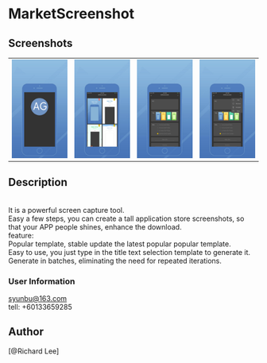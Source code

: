 # MarketScreenshot


## Screenshots

<table align="center" border="0">

<tr>
<td> <img src="https://raw.githubusercontent.com/FennellTina/MarketScreenshot/master/IMG/1.JPG"> </td>
<td> <img src="https://raw.githubusercontent.com/FennellTina/MarketScreenshot/master/IMG/2.JPG"> </td>
<td> <img src="https://raw.githubusercontent.com/FennellTina/MarketScreenshot/master/IMG/3.JPG"> </td>
<td> <img src="https://raw.githubusercontent.com/FennellTina/MarketScreenshot/master/IMG/4.JPG"> </td>
</tr>

<tr>

</tr>


</table>

## Description
<br>
It is a powerful screen capture tool.
<br>
Easy a few steps, you can create a tall application store screenshots, so that your APP people shines, enhance the download.
<br>
feature:
<br>
Popular template, stable update the latest popular popular template.
<br>
Easy to use, you just type in the title text selection template to generate it.
<br>
Generate in batches, eliminating the need for repeated iterations.
<br>




### User Information
syunbu@163.com
<br>
tell: +60133659285



## Author

[@Richard Lee]


